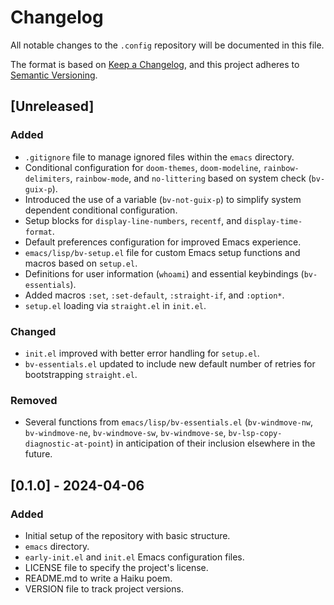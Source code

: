 # Changelog

All notable changes to the `.config` repository will be documented in this file.

The format is based on [Keep a Changelog](https://keepachangelog.com/en/1.0.0/),
and this project adheres to [Semantic Versioning](https://semver.org/spec/v2.0.0.html).

## [Unreleased]

### Added
- `.gitignore` file to manage ignored files within the `emacs` directory.
- Conditional configuration for `doom-themes`, `doom-modeline`, `rainbow-delimiters`, `rainbow-mode`, and `no-littering` based on system check (`bv-guix-p`).
- Introduced the use of a variable (`bv-not-guix-p`) to simplify system dependent conditional configuration.
- Setup blocks for `display-line-numbers`, `recentf`, and `display-time-format`.
- Default preferences configuration for improved Emacs experience.
- `emacs/lisp/bv-setup.el` file for custom Emacs setup functions and macros based on `setup.el`.
- Definitions for user information (`whoami`) and essential keybindings (`bv-essentials`).
- Added macros `:set`, `:set-default`, `:straight-if`, and `:option*`.
- `setup.el` loading via `straight.el` in `init.el`.

### Changed
- `init.el` improved with better error handling for `setup.el`.
- `bv-essentials.el` updated to include new default number of retries for bootstrapping `straight.el`.

### Removed
- Several functions from `emacs/lisp/bv-essentials.el` (`bv-windmove-nw`, `bv-windmove-ne`, `bv-windmove-sw`, `bv-windmove-se`, `bv-lsp-copy-diagnostic-at-point`) in anticipation of their inclusion elsewhere in the future.


## [0.1.0] - 2024-04-06

### Added
- Initial setup of the repository with basic structure.
- `emacs` directory.
- `early-init.el` and `init.el` Emacs configuration files.
- LICENSE file to specify the project's license.
- README.md to write a Haiku poem.
- VERSION file to track project versions.

